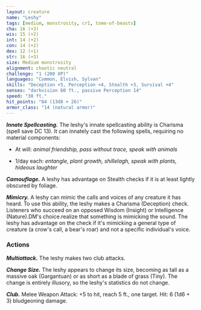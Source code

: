 ```yaml
---
layout: creature
name: "Leshy"
tags: [medium, monstrosity, cr1, tome-of-beasts]
cha: 16 (+3)
wis: 15 (+2)
int: 14 (+2)
con: 14 (+2)
dex: 12 (+1)
str: 16 (+3)
size: Medium monstrosity
alignment: chaotic neutral
challenge: "1 (200 XP)"
languages: "Common, Elvish, Sylvan"
skills: "Deception +5, Perception +4, Stealth +3, Survival +4"
senses: "darkvision 60 ft., passive Perception 14"
speed: "30 ft."
hit_points: "84 (13d8 + 26)"
armor_class: "14 (natural armor)"
---
```


***Innate Spellcasting.*** The leshy's innate spellcasting ability is Charisma (spell save DC 13). It can innately cast the following spells, requiring no material components:

* At will: <i>animal friendship, pass without trace, speak with animals</i>

* 1/day each: <i>entangle, plant growth, shillelagh, speak with plants, hideous laughter</i>

***Camouflage.*** A leshy has advantage on Stealth checks if it is at least lightly obscured by foliage.

***Mimicry.*** A leshy can mimic the calls and voices of any creature it has heard. To use this ability, the leshy makes a Charisma (Deception) check. Listeners who succeed on an opposed Wisdom (Insight) or Intelligence (Nature).DM's choice.realize that something is mimicking the sound. The leshy has advantage on the check if it's mimicking a general type of creature (a crow's call, a bear's roar) and not a specific individual's voice.

### Actions

***Multiattack.*** The leshy makes two club attacks.

***Change Size.*** The leshy appears to change its size, becoming as tall as a massive oak (Gargantuan) or as short as a blade of grass (Tiny). The change is entirely illusory, so the leshy's statistics do not change.

***Club.*** Melee Weapon Attack: +5 to hit, reach 5 ft., one target. Hit: 6 (1d6 + 3) bludgeoning damage.

